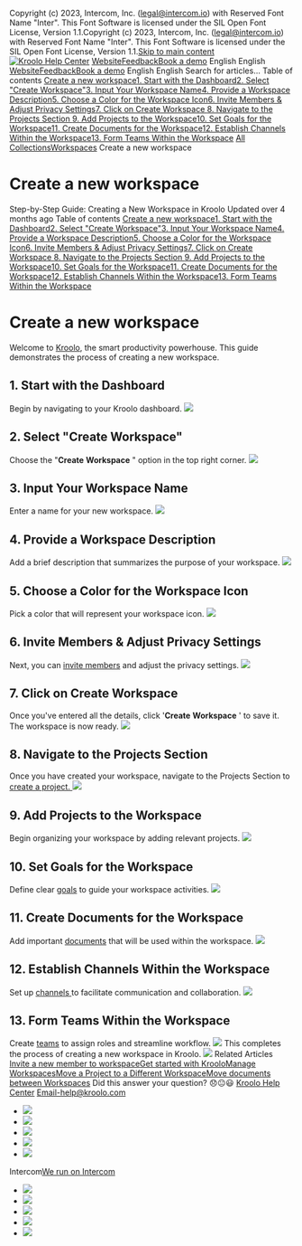 Copyright (c) 2023, Intercom, Inc. (legal@intercom.io) with Reserved Font Name "Inter". This Font Software is licensed under the SIL Open Font License, Version 1.1.Copyright (c) 2023, Intercom, Inc. (legal@intercom.io) with Reserved Font Name "Inter". This Font Software is licensed under the SIL Open Font License, Version 1.1.[Skip to main content](https://help.kroolo.com/en/articles/9772900-create-a-new-workspace#main-content)
[![Kroolo Help Center](https://downloads.intercomcdn.com/i/o/h4qkzypg/611116/ee699fbf23fef0f6d8d4f666d84c/37cdcedd14003d8fdcfdeda0a05c09cb)](https://help.kroolo.com/en/)
[Website](https://kroolo.com/)[Feedback](https://kroolo.featurebase.app/)[Book a demo](https://kroolo.com/book-demo)
English
English
[Website](https://kroolo.com/)[Feedback](https://kroolo.featurebase.app/)[Book a demo](https://kroolo.com/book-demo)
English
English
Search for articles...
Table of contents
[Create a new workspace](https://help.kroolo.com/en/articles/9772900-create-a-new-workspace#h_3889ef1f85)[1. Start with the Dashboard](https://help.kroolo.com/en/articles/9772900-create-a-new-workspace#h_20bd6a59c7)[2. Select "Create Workspace"](https://help.kroolo.com/en/articles/9772900-create-a-new-workspace#h_3470e75b6d)[3. Input Your Workspace Name](https://help.kroolo.com/en/articles/9772900-create-a-new-workspace#h_7a464df998)[4. Provide a Workspace Description](https://help.kroolo.com/en/articles/9772900-create-a-new-workspace#h_adc72d77e5)[5. Choose a Color for the Workspace Icon](https://help.kroolo.com/en/articles/9772900-create-a-new-workspace#h_6af95c5a00)[6. Invite Members & Adjust Privacy Settings](https://help.kroolo.com/en/articles/9772900-create-a-new-workspace#h_8ff9cc2a8b)[7. Click on Create Workspace ](https://help.kroolo.com/en/articles/9772900-create-a-new-workspace#h_1f2ba89fae)[8. Navigate to the Projects Section ](https://help.kroolo.com/en/articles/9772900-create-a-new-workspace#h_b890270a62)[9. Add Projects to the Workspace](https://help.kroolo.com/en/articles/9772900-create-a-new-workspace#h_40348b2c15)[10. Set Goals for the Workspace](https://help.kroolo.com/en/articles/9772900-create-a-new-workspace#h_8dcc6edd58)[11. Create Documents for the Workspace](https://help.kroolo.com/en/articles/9772900-create-a-new-workspace#h_35cc219ce9)[12. Establish Channels Within the Workspace](https://help.kroolo.com/en/articles/9772900-create-a-new-workspace#h_36f03fef48)[13. Form Teams Within the Workspace](https://help.kroolo.com/en/articles/9772900-create-a-new-workspace#h_dcca366108)
[All Collections](https://help.kroolo.com/en/)[Workspaces](https://help.kroolo.com/en/collections/9118206-workspaces)
Create a new workspace
# Create a new workspace
Step-by-Step Guide: Creating a New Workspace in Kroolo
Updated over 4 months ago
Table of contents
[Create a new workspace](https://help.kroolo.com/en/articles/9772900-create-a-new-workspace#h_3889ef1f85)[1. Start with the Dashboard](https://help.kroolo.com/en/articles/9772900-create-a-new-workspace#h_20bd6a59c7)[2. Select "Create Workspace"](https://help.kroolo.com/en/articles/9772900-create-a-new-workspace#h_3470e75b6d)[3. Input Your Workspace Name](https://help.kroolo.com/en/articles/9772900-create-a-new-workspace#h_7a464df998)[4. Provide a Workspace Description](https://help.kroolo.com/en/articles/9772900-create-a-new-workspace#h_adc72d77e5)[5. Choose a Color for the Workspace Icon](https://help.kroolo.com/en/articles/9772900-create-a-new-workspace#h_6af95c5a00)[6. Invite Members & Adjust Privacy Settings](https://help.kroolo.com/en/articles/9772900-create-a-new-workspace#h_8ff9cc2a8b)[7. Click on Create Workspace ](https://help.kroolo.com/en/articles/9772900-create-a-new-workspace#h_1f2ba89fae)[8. Navigate to the Projects Section ](https://help.kroolo.com/en/articles/9772900-create-a-new-workspace#h_b890270a62)[9. Add Projects to the Workspace](https://help.kroolo.com/en/articles/9772900-create-a-new-workspace#h_40348b2c15)[10. Set Goals for the Workspace](https://help.kroolo.com/en/articles/9772900-create-a-new-workspace#h_8dcc6edd58)[11. Create Documents for the Workspace](https://help.kroolo.com/en/articles/9772900-create-a-new-workspace#h_35cc219ce9)[12. Establish Channels Within the Workspace](https://help.kroolo.com/en/articles/9772900-create-a-new-workspace#h_36f03fef48)[13. Form Teams Within the Workspace](https://help.kroolo.com/en/articles/9772900-create-a-new-workspace#h_dcca366108)
# Create a new workspace
Welcome to [Kroolo](https://kroolo.com/), the smart productivity powerhouse. This guide demonstrates the process of creating a new workspace.
## 1. Start with the Dashboard
Begin by navigating to your Kroolo dashboard. 
[![](https://kroolo-e0b70269b6e2.intercom-attachments-1.com/i/o/1154635433/c5a31dd11bc07cc0731b71a6/cd40b8a1-1720-44ea-9d16-678c369c7f49.png?expires=1747842300&signature=d11816f666c8ab03adff781e6003f57a01a8ad94975d7a8b6017aa5548a01ca9&req=dSEiEs99mIVcWvMW1HO4zXkAe2Cfy5UBsRnh%2FJxs1%2BzJSu1Y2Vxr6JdstZQG%0AZGs8Mr1JQcbYwK%2FZfAY%3D%0A)](https://kroolo-e0b70269b6e2.intercom-attachments-1.com/i/o/1154635433/c5a31dd11bc07cc0731b71a6/cd40b8a1-1720-44ea-9d16-678c369c7f49.png?expires=1747842300&signature=d11816f666c8ab03adff781e6003f57a01a8ad94975d7a8b6017aa5548a01ca9&req=dSEiEs99mIVcWvMW1HO4zXkAe2Cfy5UBsRnh%2FJxs1%2BzJSu1Y2Vxr6JdstZQG%0AZGs8Mr1JQcbYwK%2FZfAY%3D%0A)
## 2. Select "Create Workspace"
Choose the "**Create** **Workspace** " option in the top right corner.
[![](https://kroolo-e0b70269b6e2.intercom-attachments-1.com/i/o/1154635410/29f55974844d5f90d6a252c9/91baf217-73ec-4642-9ee0-4d234a1ebe2d.gif?expires=1747842300&signature=92d5b9b5ad52ebd2852e9d5e7e26254360a343b435b99967a76dcdcf394743ac&req=dSEiEs99mIVeWfMW1HO4zXrn56XAU1RFpuWOmJOjEZfz7f6gnLs6M0JaxhGq%0A%2BlsrjUDKu%2FOyi7TwA00%3D%0A)](https://kroolo-e0b70269b6e2.intercom-attachments-1.com/i/o/1154635410/29f55974844d5f90d6a252c9/91baf217-73ec-4642-9ee0-4d234a1ebe2d.gif?expires=1747842300&signature=92d5b9b5ad52ebd2852e9d5e7e26254360a343b435b99967a76dcdcf394743ac&req=dSEiEs99mIVeWfMW1HO4zXrn56XAU1RFpuWOmJOjEZfz7f6gnLs6M0JaxhGq%0A%2BlsrjUDKu%2FOyi7TwA00%3D%0A)
## 3. Input Your Workspace Name
Enter a name for your new workspace. 
[![](https://kroolo-e0b70269b6e2.intercom-attachments-1.com/i/o/1154635486/ed6f45cf29fcde1656af2c69/4a51d9d4-ce8a-4e55-ad8f-63816e13a81f.gif?expires=1747842300&signature=56879f4d22fb7e211c62efd307ceb371883f5380a56d4c029b55da0bea66caac&req=dSEiEs99mIVXX%2FMW1HO4zV3hyj9nX4RQYu7TfvEGsWlY6rE5FBQOOdUSpKoj%0AIkLvIy7z8WSqZZy1wr0%3D%0A)](https://kroolo-e0b70269b6e2.intercom-attachments-1.com/i/o/1154635486/ed6f45cf29fcde1656af2c69/4a51d9d4-ce8a-4e55-ad8f-63816e13a81f.gif?expires=1747842300&signature=56879f4d22fb7e211c62efd307ceb371883f5380a56d4c029b55da0bea66caac&req=dSEiEs99mIVXX%2FMW1HO4zV3hyj9nX4RQYu7TfvEGsWlY6rE5FBQOOdUSpKoj%0AIkLvIy7z8WSqZZy1wr0%3D%0A)
## **4.** Provide a Workspace Description
Add a brief description that summarizes the purpose of your workspace. 
[![](https://kroolo-e0b70269b6e2.intercom-attachments-1.com/i/o/1154635519/45c02b372248a25ebfae3cb9/b381edf1-d1b4-4914-97a2-9011dd1aee01.gif?expires=1747842300&signature=c45f3a5bf2d0ffca003020f9c6a7ff72d6ec2346ef4eee24c6a6c18933c6750d&req=dSEiEs99mIReUPMW1HO4zYMXrLL9omcqniKPcOOOJqAdcna3Ji9yqEFvwRjs%0A%2BFBi01kYJOSO8ZKLo%2BU%3D%0A)](https://kroolo-e0b70269b6e2.intercom-attachments-1.com/i/o/1154635519/45c02b372248a25ebfae3cb9/b381edf1-d1b4-4914-97a2-9011dd1aee01.gif?expires=1747842300&signature=c45f3a5bf2d0ffca003020f9c6a7ff72d6ec2346ef4eee24c6a6c18933c6750d&req=dSEiEs99mIReUPMW1HO4zYMXrLL9omcqniKPcOOOJqAdcna3Ji9yqEFvwRjs%0A%2BFBi01kYJOSO8ZKLo%2BU%3D%0A)
## 5. Choose a Color for the Workspace Icon
Pick a color that will represent your workspace icon.
[![](https://downloads.intercomcdn.com/i/o/1155429886/c4834585c0ddcc7cd89daf5f/2ea87f7f-0aec-4761-a11b-08cc00c6c473?expires=1747842300&signature=22ac086e21278e9a4ff13acc887f72f0ef594922bb7b84a8601c4cf97ea22c2b&req=dSEiE818lIlXX%2FMW1HO4zSbWSIDQOzP9Nn8nWB6BqCmzkQdo2DoQSAxLvMxp%0Atx1qcThu99jGBwnm77A%3D%0A)](https://downloads.intercomcdn.com/i/o/1155429886/c4834585c0ddcc7cd89daf5f/2ea87f7f-0aec-4761-a11b-08cc00c6c473?expires=1747842300&signature=22ac086e21278e9a4ff13acc887f72f0ef594922bb7b84a8601c4cf97ea22c2b&req=dSEiE818lIlXX%2FMW1HO4zSbWSIDQOzP9Nn8nWB6BqCmzkQdo2DoQSAxLvMxp%0Atx1qcThu99jGBwnm77A%3D%0A)
## 6. Invite Members & Adjust Privacy Settings
Next, you can [invite members](https://intercom.help/kroolo/en/articles/9738288-invite-a-new-member-to-your-workspace) and adjust the privacy settings.
[![](https://kroolo-e0b70269b6e2.intercom-attachments-1.com/i/o/1154635534/90340db7bb3c78459b55617f/9ac36a66-3ce7-4ff4-a981-3afb16d87515.gif?expires=1747842300&signature=f75412c55bf82fa902fff18ae9876914d629f9c8fb9fde76934d592317afd534&req=dSEiEs99mIRcXfMW1HO4zXNu832pyNJAB8UkNrhmyxQZnLyuqs%2FeEqJm7IF6%0AfI7jT2%2FQ7cX4APaf8RQ%3D%0A)](https://kroolo-e0b70269b6e2.intercom-attachments-1.com/i/o/1154635534/90340db7bb3c78459b55617f/9ac36a66-3ce7-4ff4-a981-3afb16d87515.gif?expires=1747842300&signature=f75412c55bf82fa902fff18ae9876914d629f9c8fb9fde76934d592317afd534&req=dSEiEs99mIRcXfMW1HO4zXNu832pyNJAB8UkNrhmyxQZnLyuqs%2FeEqJm7IF6%0AfI7jT2%2FQ7cX4APaf8RQ%3D%0A)
## **7.** Click on Create Workspace 
Once you've entered all the details, click '**Create** **Workspace** ' to save it. The workspace is now ready.
[![](https://kroolo-e0b70269b6e2.intercom-attachments-1.com/i/o/1154635554/f0a35795e928c5c9df8d6c0e/db827097-8468-4322-a53a-e4e35522bb46.gif?expires=1747842300&signature=8f8c4becfc2d77e69197f6e27aab3c561acb91a93f7bb390c504986d3c54e3e1&req=dSEiEs99mIRaXfMW1HO4zeISHPvwto1vLuONjj%2BvY%2B4VYLqzALJfIc%2FSVpaa%0AdZmQBKGrSNmqbUHFfF0%3D%0A)](https://kroolo-e0b70269b6e2.intercom-attachments-1.com/i/o/1154635554/f0a35795e928c5c9df8d6c0e/db827097-8468-4322-a53a-e4e35522bb46.gif?expires=1747842300&signature=8f8c4becfc2d77e69197f6e27aab3c561acb91a93f7bb390c504986d3c54e3e1&req=dSEiEs99mIRaXfMW1HO4zeISHPvwto1vLuONjj%2BvY%2B4VYLqzALJfIc%2FSVpaa%0AdZmQBKGrSNmqbUHFfF0%3D%0A)
## 8. Navigate to the Projects Section 
Once you have created your workspace, navigate to the Projects Section to [create a project. ](https://intercom.help/kroolo/en/articles/9794767-create-a-project-with-ai)
[![](https://downloads.intercomcdn.com/i/o/1155439756/e99e5b3103b03fc7ade0d43a/9bc6be6e-0463-498d-a829-dc7878771943?expires=1747842300&signature=f3abb6d4d1c4bd9ac7385e5b12d449715239939de01d9015172dc6cc6bd71118&req=dSEiE819lIZaX%2FMW1HO4zbklWxeFaUS8CTKWpOPMserIAlODJlPaNu4uqa%2Ff%0AySyvGs1UcesA6lSmUAA%3D%0A)](https://downloads.intercomcdn.com/i/o/1155439756/e99e5b3103b03fc7ade0d43a/9bc6be6e-0463-498d-a829-dc7878771943?expires=1747842300&signature=f3abb6d4d1c4bd9ac7385e5b12d449715239939de01d9015172dc6cc6bd71118&req=dSEiE819lIZaX%2FMW1HO4zbklWxeFaUS8CTKWpOPMserIAlODJlPaNu4uqa%2Ff%0AySyvGs1UcesA6lSmUAA%3D%0A)
## 9. Add Projects to the Workspace
Begin organizing your workspace by adding relevant projects.
[![](https://downloads.intercomcdn.com/i/o/1155437643/efebd7779a10dc392bb5f8ea/a79552c6-cfec-4a52-9be7-355561e78fab?expires=1747842300&signature=abe31c97196d90adb1f62d804fb52069e9edd8f4b0c7c0e724c45e81c449e636&req=dSEiE819modbWvMW1HO4zfu5HXx8o5Aa4GSMxWfyEWv8V6U%2BMk74%2BSS3bYAz%0AilTwGPibIJnFNSlJuxY%3D%0A)](https://downloads.intercomcdn.com/i/o/1155437643/efebd7779a10dc392bb5f8ea/a79552c6-cfec-4a52-9be7-355561e78fab?expires=1747842300&signature=abe31c97196d90adb1f62d804fb52069e9edd8f4b0c7c0e724c45e81c449e636&req=dSEiE819modbWvMW1HO4zfu5HXx8o5Aa4GSMxWfyEWv8V6U%2BMk74%2BSS3bYAz%0AilTwGPibIJnFNSlJuxY%3D%0A)
## 10. Set Goals for the Workspace
Define clear [goals](https://intercom.help/kroolo/en/articles/9351726-create-goal-using-kroolo-ai) to guide your workspace activities. 
[![](https://kroolo-e0b70269b6e2.intercom-attachments-1.com/i/o/1154635616/3ab2e839ce41bc4c35bd08db/5985c537-84f2-493e-968c-a51a48f9884c.gif?expires=1747842300&signature=2516858edc68b3e582cb0261f51e98c926e9768f78454ae74f980090ef8ffab4&req=dSEiEs99mIdeX%2FMW1HO4zVCKBMds55ugw6Lz7EeD99aZwcn4zzUaxBFUMF0W%0AgFEtgUyc2O1yb%2BQCmHs%3D%0A)](https://kroolo-e0b70269b6e2.intercom-attachments-1.com/i/o/1154635616/3ab2e839ce41bc4c35bd08db/5985c537-84f2-493e-968c-a51a48f9884c.gif?expires=1747842300&signature=2516858edc68b3e582cb0261f51e98c926e9768f78454ae74f980090ef8ffab4&req=dSEiEs99mIdeX%2FMW1HO4zVCKBMds55ugw6Lz7EeD99aZwcn4zzUaxBFUMF0W%0AgFEtgUyc2O1yb%2BQCmHs%3D%0A)
## 11. Create Documents for the Workspace
Add important [documents](https://intercom.help/kroolo/en/articles/9881055-manage-docs-in-kroolo) that will be used within the workspace. 
[![](https://kroolo-e0b70269b6e2.intercom-attachments-1.com/i/o/1154635660/97c1b17ac30f8ac35d183019/708eae45-38fb-4ce3-998d-74cd703b72d7.png?expires=1747842300&signature=0e08c82db4289dd21f76aec6af52efba79a4c8781bd0bcf377344922f44b1697&req=dSEiEs99mIdZWfMW1HO4zbT3a2wwTMXz0QQTGH85qO3MBJGqsHuMFc2W2xLg%0AOUWU8GQPDMuVSA9w%2BjA%3D%0A)](https://kroolo-e0b70269b6e2.intercom-attachments-1.com/i/o/1154635660/97c1b17ac30f8ac35d183019/708eae45-38fb-4ce3-998d-74cd703b72d7.png?expires=1747842300&signature=0e08c82db4289dd21f76aec6af52efba79a4c8781bd0bcf377344922f44b1697&req=dSEiEs99mIdZWfMW1HO4zbT3a2wwTMXz0QQTGH85qO3MBJGqsHuMFc2W2xLg%0AOUWU8GQPDMuVSA9w%2BjA%3D%0A)
## 12. Establish Channels Within the Workspace
Set up [channels ](https://intercom.help/kroolo/en/articles/9955151-manage-channels-in-kroolo)to facilitate communication and collaboration. 
[![](https://kroolo-e0b70269b6e2.intercom-attachments-1.com/i/o/1154635714/f1a5805723632a813857a9f9/c5a61cbd-000d-4c8e-b3e2-c555d9f856bf.gif?expires=1747842300&signature=ea7013ebfa3d46f1fd01dc96a2cd90f8ecf81b1865f8251f6a87e1bfcc3143b1&req=dSEiEs99mIZeXfMW1HO4zS9nwwhn1jmiU3bwKnb2EUQfHIQk11Qg0AgFncQq%0AFzq%2BrErb35Az9GTe76Y%3D%0A)](https://kroolo-e0b70269b6e2.intercom-attachments-1.com/i/o/1154635714/f1a5805723632a813857a9f9/c5a61cbd-000d-4c8e-b3e2-c555d9f856bf.gif?expires=1747842300&signature=ea7013ebfa3d46f1fd01dc96a2cd90f8ecf81b1865f8251f6a87e1bfcc3143b1&req=dSEiEs99mIZeXfMW1HO4zS9nwwhn1jmiU3bwKnb2EUQfHIQk11Qg0AgFncQq%0AFzq%2BrErb35Az9GTe76Y%3D%0A)
## 13. Form Teams Within the Workspace
Create [teams](https://intercom.help/kroolo/en/articles/10031532-create-and-manage-teams) to assign roles and streamline workflow.
[![](https://downloads.intercomcdn.com/i/o/1155432954/7fd6f1cd36a81b48af214a05/dcacfcd3-d4cc-41a7-a5f9-ddba07d651d8?expires=1747842300&signature=a7ec0250dade82218a9710b7379716314c3930b85006128dd49b04003ca7dce2&req=dSEiE819n4haXfMW1HO4zVum4V1AVkS0i3A8ZL5g%2Bsh9TzEliu5WXTSWQyOp%0ALrMKoaI5uUfgFGHxNio%3D%0A)](https://downloads.intercomcdn.com/i/o/1155432954/7fd6f1cd36a81b48af214a05/dcacfcd3-d4cc-41a7-a5f9-ddba07d651d8?expires=1747842300&signature=a7ec0250dade82218a9710b7379716314c3930b85006128dd49b04003ca7dce2&req=dSEiE819n4haXfMW1HO4zVum4V1AVkS0i3A8ZL5g%2Bsh9TzEliu5WXTSWQyOp%0ALrMKoaI5uUfgFGHxNio%3D%0A)
This completes the process of creating a new workspace in Kroolo.
[![](https://downloads.intercomcdn.com/i/o/h4qkzypg/1354198196/aaf297d84bfd778cf87c56fcf27f/cta+2.png?expires=1747842300&signature=f6a14b13a43a90273eaabf832d457fccffdd198e73be4e1a6a520b300bec79c1&req=dSMiEsh3lYBWX%2FMW1HO4zWrvrUpr%2BUsv9IJse39LnjN8z6pwfcV81i%2BweYgL%0AsSLjA42D3o0zOjPZRdA%3D%0A)](https://kroolo.com/)
Related Articles
[Invite a new member to workspace](https://help.kroolo.com/en/articles/9738288-invite-a-new-member-to-workspace)[Get started with Kroolo](https://help.kroolo.com/en/articles/9771671-get-started-with-kroolo)[Manage Workspaces](https://help.kroolo.com/en/articles/9772991-manage-workspaces)[Move a Project to a Different Workspace](https://help.kroolo.com/en/articles/9812832-move-a-project-to-a-different-workspace)[Move documents between Workspaces](https://help.kroolo.com/en/articles/9874700-move-documents-between-workspaces)
Did this answer your question?
😞😐😃
[Kroolo Help Center](https://help.kroolo.com/en/)
Email-help@kroolo.com
  * [![](https://intercom.help/kroolo/assets/svg/icon:social-facebook/FFFFFF)](https://www.facebook.com/profile.php?id=61553808299270)
  * [![](https://intercom.help/kroolo/assets/svg/icon:social-linkedin/FFFFFF)](https://www.linkedin.com/company/getkroolo)
  * [![](https://intercom.help/kroolo/assets/svg/icon:social-instagram/FFFFFF)](https://www.instagram.com/getkroolo)
  * [![](https://intercom.help/kroolo/assets/svg/icon:social-youtube/FFFFFF)](https://www.youtube.com/@getkroolo/featured)
  * [![](https://intercom.help/kroolo/assets/svg/icon:social-twitter-x/FFFFFF)](https://www.twitter.com/getkroolo)


Intercom[We run on Intercom](https://www.intercom.com/intercom-link?company=Kroolo&solution=customer-support&utm_campaign=intercom-link&utm_content=We+run+on+Intercom&utm_medium=help-center&utm_referrer=https%3A%2F%2Fhelp.kroolo.com%2Fen%2Farticles%2F9772900-create-a-new-workspace&utm_source=desktop-web)
  * [![](https://intercom.help/kroolo/assets/svg/icon:social-facebook/FFFFFF)](https://www.facebook.com/profile.php?id=61553808299270)
  * [![](https://intercom.help/kroolo/assets/svg/icon:social-linkedin/FFFFFF)](https://www.linkedin.com/company/getkroolo)
  * [![](https://intercom.help/kroolo/assets/svg/icon:social-instagram/FFFFFF)](https://www.instagram.com/getkroolo)
  * [![](https://intercom.help/kroolo/assets/svg/icon:social-youtube/FFFFFF)](https://www.youtube.com/@getkroolo/featured)
  * [![](https://intercom.help/kroolo/assets/svg/icon:social-twitter-x/FFFFFF)](https://www.twitter.com/getkroolo)


